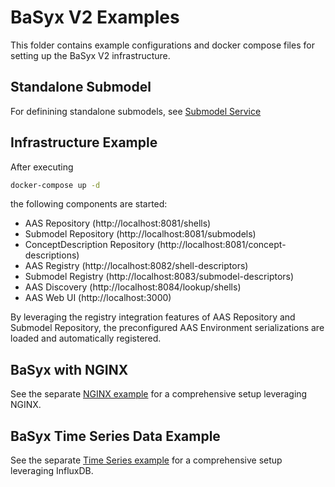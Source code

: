 # BaSyx V2 Examples
This folder contains example configurations and docker compose files for setting up the BaSyx V2 infrastructure.


## Standalone Submodel
For definining standalone submodels, see [Submodel Service](../basyx.submodelservice)

## Infrastructure Example

After executing 

```bash
docker-compose up -d
```

the following components are started:
* AAS Repository (http://localhost:8081/shells)
* Submodel Repository (http://localhost:8081/submodels)
* ConceptDescription Repository (http://localhost:8081/concept-descriptions)
* AAS Registry (http://localhost:8082/shell-descriptors)
* Submodel Registry (http://localhost:8083/submodel-descriptors)
* AAS Discovery (http://localhost:8084/lookup/shells)
* AAS Web UI (http://localhost:3000)

By leveraging the registry integration features of AAS Repository and Submodel Repository, the preconfigured AAS Environment serializations are loaded and automatically registered.

## BaSyx with NGINX
See the separate [NGINX example](BaSyxNGINX) for a comprehensive setup leveraging NGINX.

## BaSyx Time Series Data Example
See the separate [Time Series example](https://github.com/eclipse-basyx/basyx-applications/tree/main/aas-gui/examples/TimeSeriesData) for a comprehensive setup leveraging InfluxDB.
